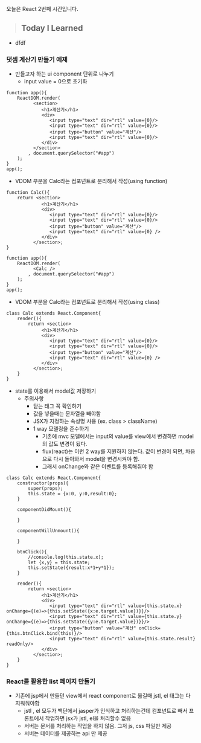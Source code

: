 오늘은 React 2번째 시간입니다.

> ## Today I Learned
  - dfdf
  
### 덧셈 계산기 만들기 예제
  - 만들고자 하는 ui component 단위로 나누기
    - input value = 0으로 초기화
```
function app(){
	ReactDOM.render(
	      <section>
	         <h1>계산기</h1>
	         <div>
	            <input type="text" dir="rtl" value={0}/>
	            <input type="text" dir="rtl" value={0}/>
	            <input type="button" value="계산"/>
	            <input type="text" dir="rtl" value={0}/>
	         </div>
	      </section>
		, document.querySelector("#app") 
	);
}
app();
```
  - VDOM 부분을 Calc라는 컴포넌트로 분리해서 작성(using function)
```
function Calc(){
	return <section>
	         <h1>계산기</h1>
	         <div>
	            <input type="text" dir="rtl" value={0}/>
	            <input type="text" dir="rtl" value={0}/>
	            <input type="button" value="계산"/>
	            <input type="text" dir="rtl" value={0} />
	         </div>
	      </section>;
}

function app(){
	ReactDOM.render(
	      <Calc />
		, document.querySelector("#app") 
	);
}
app();
```
  - VDOM 부분을 Calc라는 컴포넌트로 분리해서 작성(using class)
```
class Calc extends React.Component{
	render(){
		return <section>
	         <h1>계산기</h1>
	         <div>
	            <input type="text" dir="rtl" value={0}/>
	            <input type="text" dir="rtl" value={0}/>
	            <input type="button" value="계산"/>
	            <input type="text" dir="rtl" value={0} />
	         </div>
	      </section>; 
	}
}
```
  - state를 이용해서 model값 저장하기
    - 주의사항
      - 닫는 태그 꼭 확인하기
      - 값을 넣을때는 문자열을 빼야함
      - JSX가 지정하는 속성명 사용 (ex. class > className)
      - 1 way 모델링을 준수하기
        - 기존에 mvc 모델에서는 input의 value를 view에서 변경하면 model의 값도 변경이 됬다. 
        - flux(react)는 이런 2 way를 지원하지 않는다. 값이 변경이 되면, 차음으로 다시 돌아와서 model을 변경시켜야 함.
        - 그래서 onChange와 같은 이벤트를 등록해줘야 함
```
class Calc extends React.Component{
	constructor(props){
		super(props);
		this.state = {x:0, y:0,result:0};
	}
	
	componentDidMount(){
		
	}
	
	componentWillUnmount(){
		
	}
	
	btnClick(){
		//console.log(this.state.x);
		let {x,y} = this.state;
		this.setState({result:x*1+y*1});
	}
	
	render(){
		return <section>
	         <h1>계산기</h1>
	         <div>
	            <input type="text" dir="rtl" value={this.state.x} onChange={(e)=>{this.setState({x:e.target.value})}}/>
	            <input type="text" dir="rtl" value={this.state.y} onChange={(e)=>{this.setState({y:e.target.value})}}/>
	            <input type="button" value="계산" onClick={this.btnClick.bind(this)}/>
	            <input type="text" dir="rtl" value={this.state.result} readOnly/>
	         </div>
	      </section>; 
	}
}
```

### React를 활용한 list 페이지 만들기
  - 기존에 jsp에서 만들던 view에서 react component로 옮길때 jstl, el 태그는 다 지워줘야함
    - jstl , el 모두가 백단에서 jasper가 인식하고 처리하는건데 컴포넌트로 빼서 프론트에서 작업하면 jsx가 jstl, el을 처리할수 없음
    - 서버는 문서를 처리하는 작업을 하지 않음. 그저 js, css 파일만 제공
    - 서버는 데이터를 제공하는 api 만 제공
